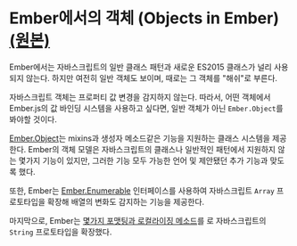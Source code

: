 # Ember에서의 객체 (Objects in Ember) [(원본)](https://guides.emberjs.com/v2.10.0/object-model/)

Ember에서는 자바스크립트의 일반 클래스 패턴과 새로운 ES2015 클래스가 널리 사용되지 않는다. 하지만 여전히 일반 객체도 보이며, 때로는 그 객체를 "해쉬"로 부른다.

자바스크립트 객체는 프로퍼티 값 변경을 감지하지 않는다. 따라서, 어떤 객체에서 Ember.js의 값 바인딩 시스템을 사용하고 싶다면, 일반 객체가 아닌 `Ember.Object`를 봐야할 것이다.

[Ember.Object](http://emberjs.com/api/classes/Ember.Object.html)는 mixins과 생성자 메소드같은 기능을 지원하는 클래스 시스템을 제공한다. Ember의 객체 모델은 자바스크립트의 클래스나 일반적인 패턴에서 지원하지 않는 몇가지 기능이 있지만, 그러한 기능 모두 가능한 언어 및 제안됐던 추가 기능과 맞도록 했다.

또한, Ember는 [Ember.Enumerable](http://emberjs.com/api/classes/Ember.Enumerable.html) 인터페이스를 사용하여 자바스크립트 `Array` 프로토타입을 확장해 배열의 변화도 감지하는 기능을 제공한다.

마지막으로, Ember는 [몇가지 포맷팅과 로컬라이징 메소드](http://emberjs.com/api/classes/Ember.String.html)를 로 자바스크립트의 `String` 프로토타입을 확장했다.
